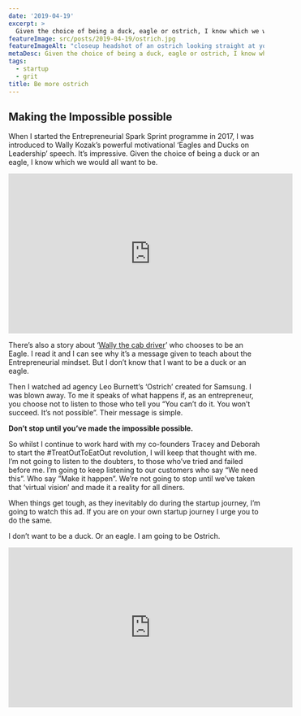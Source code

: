 ```yaml
---
date: '2019-04-19'
excerpt: >
  Given the choice of being a duck, eagle or ostrich, I know which we would all want to be.
featureImage: src/posts/2019-04-19/ostrich.jpg
featureImageAlt: "closeup headshot of an ostrich looking straight at you"
metaDesc: Given the choice of being a duck, eagle or ostrich, I know which I want to be.
tags:
  - startup
  - grit
title: Be more ostrich
---
```


## Making the Impossible possible

When I started the Entrepreneurial Spark Sprint programme in 2017, I was introduced to Wally Kozak’s powerful motivational ‘Eagles and Ducks on Leadership’ speech. It’s impressive. Given the choice of being a duck or an eagle, I know which we would all want to be.

<div class="break-right">
  <iframe width="560" height="315" src="https://www.youtube.com/embed/e5jYAVTaopY?rel=0" frameborder="0" allow="accelerometer; autoplay; clipboard-write; encrypted-media; gyroscope; picture-in-picture" allowfullscreen></iframe>
</div>

There’s also a story about ‘[Wally the cab driver][1]’ who chooses to be an Eagle. I read it and I can see why it’s a message given to teach about the Entrepreneurial mindset. But I don’t know that I want to be a duck or an eagle.

Then I watched ad agency Leo Burnett’s ‘Ostrich’ created for Samsung. I was blown away. To me it speaks of what happens if, as an entrepreneur, you choose not to listen to those who tell you “You can’t do it. You won’t succeed. It’s not possible”. Their message is simple.

**Don’t stop until you’ve made the impossible possible.**

So whilst I continue to work hard with my co-founders Tracey and Deborah to start the #TreatOutToEatOut revolution, I will keep that thought with me. I’m not going to listen to the doubters, to those who’ve tried and failed before me. I’m going to keep listening to our customers who say “We need this”. Who say ”Make it happen”. We’re not going to stop until we’ve taken that ‘virtual vision’ and made it a reality for all diners.

When things get tough, as they inevitably do during the startup journey, I’m going to watch this ad. If you are on your own startup journey I urge you to do the same.

I don’t want to be a duck. Or an eagle. I am going to be Ostrich.

<div class="break-right">
  <iframe width="560" height="315" src="https://www.youtube.com/embed/wdL3zfxzueQ?rel=0" frameborder="0" allow="accelerometer; autoplay; clipboard-write; encrypted-media; gyroscope; picture-in-picture" allowfullscreen></iframe>
</div>

[1]: http://www.storlietelling.com/2013/08/26/are-you-a-duck-or-an-eagle/

